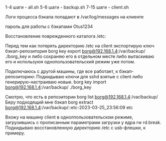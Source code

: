 1-4 шаги - all.sh
5-6 шаги - backup.sh
7-15 шаги - client.sh

Логи процесса бэкапа попадают в /var/log/messages на клиенте

пароль для работы с бэкапами
Otus1234


Восстановление поврежденного каталога /etc:

Перед тем как потерять директорию /etc на client экспортирую ключ бэкап-репозитория
borg key export borg@192.168.1.4:/var/backup/ ./borg_key
и либо сохраняю его в отдельном месте либо вытаскиваю его и используюя однопользовательский режим уже потом.

Подключаюсь с другой машины, где все работает, к бэкап-репозиторию:
Подкидываю ключи для sshd взятые с client либо генерирую-настраиваю новые.
borg key import borg@192.168.1.4:/var/backup/ ./borg_key

Смотрю, что есть в репозитории
borg list borg@192.168.1.4:/var/backup/
Беру подходящий мне бэкап
borg extract borg@192.168.1.4:/var/backup/::etc-2023-03-25_23:56:09 etc

Вхожу на машину client в однолпользовательском режиме,
загрузившись с прописанным параметрами загрузки у ядра rw rd.break.
Подкидываю восстановленную директорию /etc с usb-флешки, к примеру.
